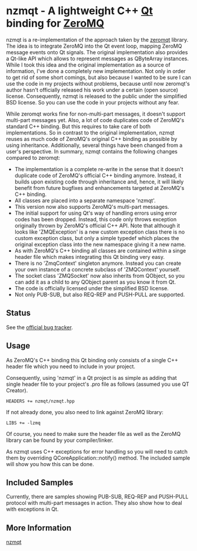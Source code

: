 nzmqt - A lightweight C++ [Qt][] binding for [ZeroMQ][]
======================================================

nzmqt is a re-implementation of the approach taken by the [zeromqt][] library. The idea 
is to integrate ZeroMQ into the Qt event loop, mapping ZeroMQ message events onto 
Qt signals. The original implementation also provides a Qt-like API
which allows to represent messages as QByteArray instances. While I took this idea
and the original implementation as a source of information, I've done a completely
new implementation. Not only in order to get rid of some short comings, but also 
because I wanted to be sure I can use the code in my projects without problems,
because until now zeromqt's author hasn't officially released his work under a certain
(open source) license. Consequently, nzmqt is released to the public under the 
simplified BSD license. So you can use the code in your projects without any fear.

While zeromqt works fine for non-multi-part messages, it doesn't support multi-part
messages yet. Also, a lot of code duplicates code of ZeroMQ's standard C++ binding.
But this requires to take care of both implementations. So in contrast to the original
implementation, nzmqt reuses as much code of ZeroMQ's original C++ binding as possible
by using inheritance. Additionally, several things have been changed from a user's
perspective. In summary, nzmqt contains the following changes compared to zeromqt:

* The implementation is a complete re-write in the sense that it doesn't duplicate code
of ZeroMQ's official C++ binding anymore. Instead, it builds upon existing code
through inheritance and, hence, it will likely benefit from future bugfixes and
enhancements targeted at ZeroMQ's C++ binding.
* All classes are placed into a separate namespace 'nzmqt'.
* This version now also supports ZeroMQ's multi-part messages.
* The initial support for using Qt's way of handling errors using error codes 
has been dropped. Instead, this code only throws exception originally thrown
by ZeroMQ's official C++ API. Note that although it looks like 'ZMQException'
is a new custom exception class there is no custom exception class, but only
a simple typedef which places the original exception class into the new
namespace giving it a new name.
* As with ZeroMQ's C++ binding all classes are contained within a singe header
file which makes integrating this Qt binding very easy.
* There is no 'ZmqContext' singleton anymore. Instead you can create your
own instance of a concrete subclass of 'ZMQContext' yourself.
* The socket class 'ZMQSocket' now also inherits from QObject, so you can
add it as a child to any QObject parent as you know it from Qt.
* The code is officially licensed under the simplified BSD license.
* Not only PUB-SUB, but also REQ-REP and PUSH-PULL are supported.

Status
------

See the [official bug tracker](https://github.com/jonnydee/nzmqt/issues "https://github.com/jonnydee/nzmqt/issues").

Usage
-----

As ZeroMQ's C++ binding this Qt binding only consists of a single C++ header file
which you need to include in your project.

Consequently, using 'nzmqt' in a Qt project is as simple as adding that single header
file to your project's .pro file as follows (assumed you use QT Creator).

    HEADERS += nzmqt/nzmqt.hpp

If not already done, you also need to link against ZeroMQ library:

    LIBS += -lzmq

Of course, you need to make sure the header file as well as the ZeroMQ library
can be found by your compiler/linker.

As nzmqt uses C++ exceptions for error handling so you will need to catch them
by overriding QCoreApplication::notify() method. The included sample will
show you how this can be done. 

Included Samples
----------------

Currently, there are samples showing PUB-SUB, REQ-REP and PUSH-PULL protocol with multi-part
messages in action. They also show how to deal with exceptions in Qt.

More Information
----------------

[nzmqt](https://github.com/jonnydee/nzmqt "https://github.com/jonnydee/nzmqt")

[Qt]:     http://qt.nokia.com/ "Qt"
[ZeroMQ]: http://zeromq.com/   "ZeroMQ"
[zeromqt]: https://github.com/wttw/zeromqt "zeromqt"
